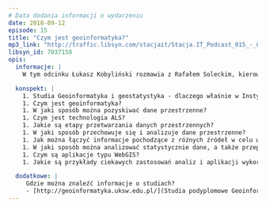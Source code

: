 ```yaml
---
# Data dodania informacji o wydarzeniu
date: 2018-09-12
episode: 15
title: "Czym jest geoinformatyka?"
mp3_link: "http://traffic.libsyn.com/stacjait/Stacja.IT_Podcast_015_-_Czym_jest_geoinformatyka.mp3"
libsyn_id: 7037158
opis:
  informacje: |
    W tym odcinku Łukasz Kobyliński rozmawia z Rafałem Soleckim, kierownikiem studiów podyplomowych Geoinformatyka i geostatystyka, prowadzonych na Uniwersytecie Kardynała Stefana Wyszyńskiego w Warszawie, Pawłem Waligórą z Centrum Technologii Informacyjnych UKSW, a także z Robertem Bembenikiem z Politechniki Warszawskiej. Rozmawiamy o tym czym jest geoinformatyka - w jaki sposób pozyskiwać, przetwarzać, analizować i wykorzystywać dane przestrzenne w aplikacjach informatycznych. 

  konspekt: |
    1. Studia Geoinformatyka i geostatystyka - dlaczego właśnie w Instytucie Archeologii UKSW?
    1. Czym jest geoinformatyka?
    1. W jaki sposób można pozyskiwać dane przestrzenne?
    1. Czym jest technologia ALS?
    1. Jakie są etapy przetwarzania danych przestrzennych?
    1. W jaki sposób przechowuje się i analizuje dane przestrzenne?
    1. Jak można łączyć informacje pochodzące z różnych źródeł w celu wysnuwania interesujących wniosków?
    1. W jaki sposób można analizować statystycznie dane, a także przeprowadzać eksplorację danych przestrzennych?
    1. Czym są aplikacje typu WebGIS?
    1. Jakie są przykłady ciekawych zastosowań analiz i aplikacji wykorzystujących dane przestrzenne?

  dodatkowe: |
     Gdzie można znaleźć informacje o studiach?
     - [http://geoinformatyka.uksw.edu.pl/](Studia podyplomowe Geoinformatyka i geostatystyka)
---
```

